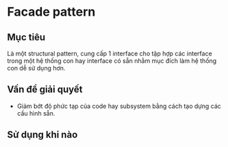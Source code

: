 # Facade pattern
## Mục tiêu
Là một structural pattern, cung cấp 1 interface cho tập hợp các interface trong một hệ thống con hay interface có sẵn nhằm mục đích làm hệ thống con dễ sử dụng hơn.
## Vấn đề giải quyết
* Giảm bớt độ phức tạp của code hay subsystem bằng cách tạo dựng các cấu hình sẵn.
## Sử dụng khi nào
